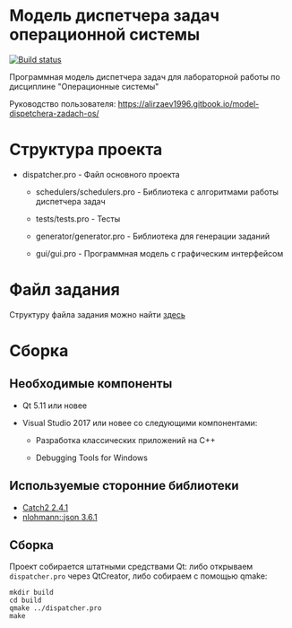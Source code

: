 # Модель диспетчера задач операционной системы

[![Build status](https://ci.appveyor.com/api/projects/status/k043jd35wesnah6b?svg=true)](https://ci.appveyor.com/project/alirzaev/dispatcher)

Программная модель диспетчера задач для лабораторной работы по дисциплине "Операционные системы"

Руководство пользователя: https://alirzaev1996.gitbook.io/model-dispetchera-zadach-os/

# Структура проекта

- dispatcher.pro - Файл основного проекта

  - schedulers/schedulers.pro - Библиотека с алгоритмами работы диспетчера задач

  - tests/tests.pro - Тесты

  - generator/generator.pro - Библиотека для генерации заданий

  - gui/gui.pro - Программная модель с графическим интерфейсом

# Файл задания

Структуру файла задания можно найти [здесь](docs/TASK.md)

# Сборка

## Необходимые компоненты

- Qt 5.11 или новее

- Visual Studio 2017 или новее со следующими компонентами:
  
  - Разработка классических приложений на C++

  - Debugging Tools for Windows

## Используемые сторонние библиотеки

- [Catch2 2.4.1](https://github.com/catchorg/Catch2)
- [nlohmann::json 3.6.1](https://github.com/nlohmann/json)

## Сборка

Проект собирается штатными средствами Qt: либо открываем `dispatcher.pro` через QtCreator, либо 
собираем с помощью qmake:

```
mkdir build
cd build
qmake ../dispatcher.pro
make
```
